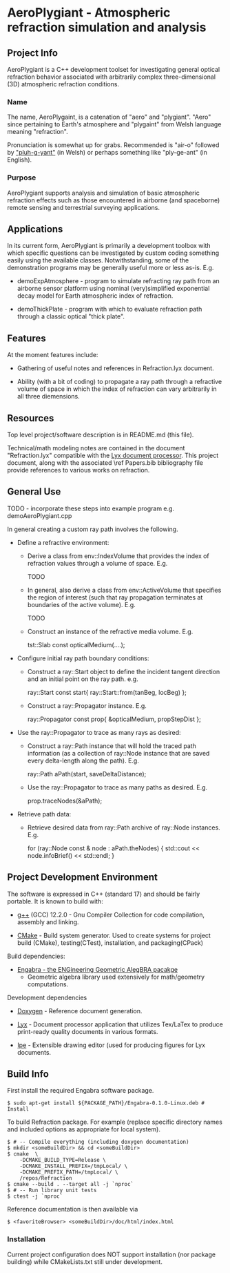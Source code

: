 
# AeroPlygiant - Atmospheric refraction simulation and analysis

## Project Info

AeroPlygiant is a C++ development toolset for investigating
general optical refraction behavior associated with arbitrarily complex
three-dimensional (3D) atmospheric refraction conditions.

### Name

The name, AeroPlygaint, is a catenation of "aero" and "plygiant". "Aero"
since pertaining to Earth's atmosphere and "plygaint" from Welsh language
meaning "refraction".

Pronunciation is somewhat up for grabs. Recommended is "air-o" 
followed by ["pluh-g-yant"](https://www.howtopronounce.com/welsh/plygiant)
(in Welsh) or perhaps something like "ply-ge-ant" (in English).

### Purpose

AeroPlygiant supports analysis and simulation of basic atmospheric
refraction effects such as those encountered in airborne (and spaceborne)
remote sensing and terrestrial surveying applications.


## Applications

In its current form, AeroPlygiant is primarily a development toolbox
with which specific questions can be investigated by custom coding
something easily using the available classes. Notwithstanding, some of the
demonstration programs may be generally useful more or less as-is. E.g.

* demoExpAtmosphere - program to simulate refracting ray path from
an airborne sensor platform using nominal (very)simplified exponential
decay model for Earth atmospheric index of refraction.

* demoThickPlate - program with which to evaluate refraction path
through a classic optical "thick plate".


## Features

At the moment features include:

* Gathering of useful notes and references in Refraction.lyx document.

* Ability (with a bit of coding) to propagate a ray path through a
refractive volume of space in which the index of refraction can vary
arbitrarily in all three diemensions.


## Resources

Top level project/software description is in README.md (this file).

Technical/math modeling notes are contained in the document
"Refraction.lyx" compatible with the
[Lyx document processor](https://www.lyx.org/).
This project document, along with the associated \ref Papers.bib 
bibliography file provide references to various works on refraction.


## General Use

TODO - incorporate these steps into example program e.g. demoAeroPlygiant.cpp

In general creating a custom ray path involves the following.

* Define a refractive environment:

	* Derive a class from env::IndexVolume that provides the
	index of refraction values through a volume of space. E.g.

		TODO

	* In general, also derive a class from env::ActiveVolume that
	specifies the region of interest (such that ray propagation
	terminates at boundaries of the active volume). E.g.

		TODO

	* Construct an instance of the refractive media volume. E.g.

		tst::Slab const opticalMedium(....);

* Configure initial ray path boundary conditions:

	* Construct a ray::Start object to define the incident tangent
	direction and an initial point on the ray path. e.g.

		ray::Start const start{ ray::Start::from(tanBeg, locBeg) };

	* Construct a ray::Propagator instance. E.g.

		ray::Propagator const prop{ &opticalMedium, propStepDist };

* Use the ray::Propagator to trace as many rays as desired:

	* Construct a ray::Path instance that will hold the traced
	path information (as a collection of ray::Node instance that
	are saved every delta-length along the path). E.g.

		ray::Path aPath(start, saveDeltaDistance);

	* Use the ray::Propagator to trace as many paths as desired. E.g.

		prop.traceNodes(&aPath);

* Retrieve path data:

	* Retrieve desired data from ray::Path archive of ray::Node
	instances. E.g.

		for (ray::Node const & node : aPath.theNodes)
		{
			std::cout << node.infoBrief() << std::endl;
		}


## Project Development Environment

The software is expressed in C++ (standard 17) and should be fairly
portable. It is known to build with:

* [g++](https://gcc.gnu.org/) (GCC) 12.2.0 - Gnu Compiler Collection
for code compilation, assembly and linking.

* [CMake](https://cmake.org/) - Build system generator. Used to
create systems for project build (CMake), testing(CTest), installation,
and packaging(CPack)

Build dependencies:

* [Engabra - the ENGineering Geometric AlegBRA pacakge](
	https://github.com/Stellacore/Engabra/)
	- Geometric algebra library used extensively for math/geometry
	computations.

Development dependencies

* [Doxygen](https://www.doxygen.nl/) - Reference document generation.

* [Lyx](https://www.lyx.org/) - Document processor application
that utilizes Tex/LaTex to produce print-ready quality documents in
various formats.

* [Ipe](https://ipe.otfried.org/) - Extensible drawing editor (used
for producing figures for Lyx documents.


## Build Info

First install the required Engabra software package.

	$ sudo apt-get install ${PACKAGE_PATH}/Engabra-0.1.0-Linux.deb # Install

To build Refraction package. For example (replace specific directory
names and included options as appropriate for local system).

	$ # -- Compile everything (including doxygen documentation)
	$ mkdir <someBuildDir> && cd <someBuildDir>
	$ cmake  \
		-DCMAKE_BUILD_TYPE=Release \
		-DCMAKE_INSTALL_PREFIX=/tmpLocal/ \
		-DCMAKE_PREFIX_PATH=/tmpLocal/ \
		/repos/Refraction
	$ cmake --build . --target all -j `nproc`
	$ # -- Run library unit tests
	$ ctest -j `nproc`

Reference documentation is then available via

	$ <favoriteBrowser> <someBuildDir>/doc/html/index.html

### Installation

Current project configuration does NOT support installation (nor package
building) while CMakeLists.txt still under development.

